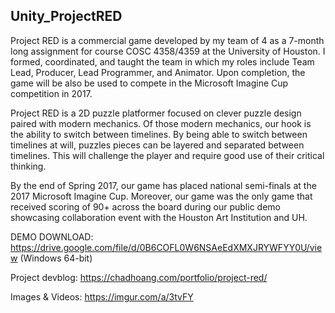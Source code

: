 ## Unity_ProjectRED
Project RED is a commercial game developed by my team of 4 as a 7-month long assignment for course COSC 4358/4359 at the University of Houston. I formed, coordinated, and taught the team in which my roles include Team Lead, Producer, Lead Programmer, and Animator. Upon completion, the game will be also be used to compete in the Microsoft Imagine Cup competition in 2017.

Project RED is a 2D puzzle platformer focused on clever puzzle design paired with modern mechanics. Of those modern mechanics, our hook is the ability to switch between timelines. By being able to switch between timelines at will, puzzles pieces can be layered and separated between timelines. This will challenge the player and require good use of their critical thinking.

By the end of Spring 2017, our game has placed national semi-finals at the 2017 Microsoft Imagine Cup. Moreover, our game was the only game that received scoring of 90+ across the board during our public demo showcasing collaboration event with the Houston Art Institution and UH.

DEMO DOWNLOAD: https://drive.google.com/file/d/0B6COFL0W6NSAeEdXMXJRYWFYY0U/view (Windows 64-bit)

Project devblog: https://chadhoang.com/portfolio/project-red/

Images & Videos: https://imgur.com/a/3tvFY

